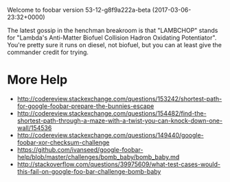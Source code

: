 Welcome to foobar version 53-12-g8f9a222a-beta (2017-03-06-23:32+0000)

The latest gossip in the henchman breakroom is that "LAMBCHOP" stands for "Lambda's Anti-Matter Biofuel Collision Hadron Oxidating Potentiator". You're pretty sure it runs on diesel, not biofuel, but you can at least give the commander credit for trying.

# More Help
- http://codereview.stackexchange.com/questions/153242/shortest-path-for-google-foobar-prepare-the-bunnies-escape
- http://codereview.stackexchange.com/questions/154482/find-the-shortest-path-through-a-maze-with-a-twist-you-can-knock-down-one-wall/154536
- http://codereview.stackexchange.com/questions/149440/google-foobar-xor-checksum-challenge
- https://github.com/ivanseed/google-foobar-help/blob/master/challenges/bomb_baby/bomb_baby.md
- http://stackoverflow.com/questions/39975609/what-test-cases-would-this-fail-on-google-foo-bar-challenge-bomb-baby
